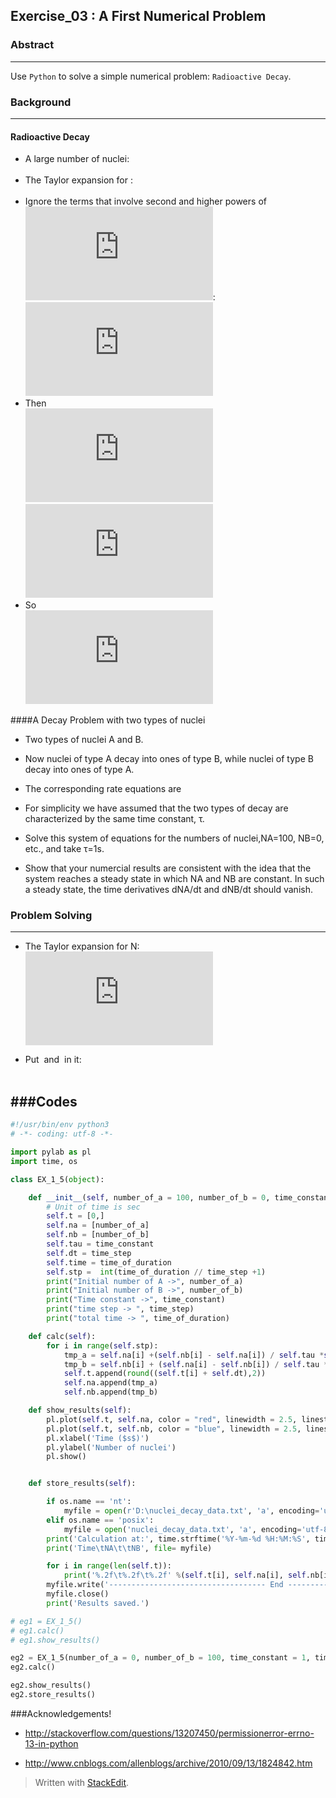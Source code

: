 Exercise_03 : A First Numerical Problem
-



### Abstract
---
Use `Python` to solve a simple numerical problem: `Radioactive Decay`.


### Background

---
#### Radioactive Decay
 - A large number of nuclei:
 <br/><img src="http://latex.codecogs.com/gif.latex?\frac{dN}{dt}=-\frac{N}{\tau}" alt="" title="" /><br/>
 - The Taylor expansion for <img src="http://latex.codecogs.com/gif.latex?N%28t%29" title="" />:
<br/><img src="http://latex.codecogs.com/gif.latex?N%28%5CDelta%20t%29%3DN%280%29&plus;%5Cfrac%7BdN%7D%7Bdt%7D%5Ccdot%5CDelta%20t&plus;%5Cfrac%7B1%7D%7B2%7D%5Ccdot%5Cfrac%7Bd%5E2N%7D%7Bdt%5E2%7D&plus;..." alt="" title="" /> <br/>
 - Ignore the terms that involve second and higher powers of ![](http://latex.codecogs.com/gif.latex?%5CDelta%20t):
  <br/> ![](http://latex.codecogs.com/gif.latex?N%28%5CDelta%20t%29%5Capprox%20N%280%29&plus;%5Cfrac%7BdN%7D%7Bdt%7D%5Ccdot%5CDelta%20t) <br/>
 - Then
 <br/> ![](http://latex.codecogs.com/gif.latex?%5Cfrac%7BdN%7D%7Bdt%7D%3D%5Clim_%7B%5CDelta%20t%5Crightarrow%200%7D%5Cfrac%7BN%28t&plus;%5CDelta%20t%29-N%28t%29%7D%7B%5CDelta%20t%7D%5Capprox%20%5Cfrac%7BN%28t&plus;%5CDelta%20t%29-N%28t%29%7D%7B%5CDelta%20t%7D) <br/>
 ![](http://latex.codecogs.com/gif.latex?N%28t&plus;%5CDelta%20t%29%5Capprox%20N%28t%29&plus;%5Cfrac%7BdN%7D%7Bdt%7D%5Ccdot%5CDelta%20t) <br/>
 - So
 <br/>![](http://latex.codecogs.com/gif.latex?N%28t&plus;%5CDelta%20t%29%5Capprox%20N%28t%29-%5Cfrac%7BN%28t%29%7D%7B%5Ctau%7D%5Ccdot%5CDelta%20t) 
 
####A Decay Problem with two types of nuclei
 - Two types of nuclei A and B. 
 - Now nuclei of type A decay into ones of type B, while nuclei of type B decay into ones of type A.
 - The corresponding rate equations are <br/>
<img src="http://latex.codecogs.com/gif.latex?\frac{dN_A}{dt}=\frac{N_B}{\tau}-\frac{N_A}{\tau}" alt="" title="" /> <br/>
<img src="http://latex.codecogs.com/gif.latex?\frac{dN_B}{dt}=\frac{N_A}{\tau}-\frac{N_B}{\tau}" alt="" title="" />  <br/>

 - For simplicity we have assumed that the two types of decay are characterized by the same time constant, τ.
 - Solve this system of equations for the numbers of nuclei,NA=100, NB=0, etc., and take τ=1s. 
 - Show that your numercial results are consistent with the idea that the system reaches a steady state in which NA and NB are constant. In such a steady state, the time derivatives dNA/dt and dNB/dt should vanish.
 
### Problem Solving
--- 
 - The Taylor expansion for N:
 <br/>![](http://latex.codecogs.com/gif.latex?N%28%5CDelta%20t%29%5Capprox%20N%280%29&plus;%5Cfrac%7BdN%7D%7Bdt%7D%5Ccdot%5CDelta%20t) <br/>
 
 - Put <img src="http://latex.codecogs.com/gif.latex?\frac{dN_A}{dt}" alt="" title="" /> and <img src="http://latex.codecogs.com/gif.latex?\frac{dN_B}{dt}" alt="" title="" /> in it:
<br/> <img src="http://latex.codecogs.com/gif.latex?N_A%28%5CDelta%20t%29%5Capprox%20N%280%29&plus;%28\frac{N_B}{\tau}-\frac{N_A}{\tau}%29%5CDelta%20t" alt="" title="" /> <br/>
<br/> <img src="http://latex.codecogs.com/gif.latex?N_B%28%5CDelta%20t%29%5Capprox%20N%280%29&plus;%28\frac{N_A}{\tau}-\frac{N_B}{\tau}%29%5CDelta%20t" alt="" title="" /> <br/>


###Codes
---
```Python
#!/usr/bin/env python3
# -*- coding: utf-8 -*-

import pylab as pl
import time, os

class EX_1_5(object):

    def __init__(self, number_of_a = 100, number_of_b = 0, time_constant = 1, time_of_duration = 5, time_step = 0.05):
        # Unit of time is sec
        self.t = [0,]
        self.na = [number_of_a]
        self.nb = [number_of_b]
        self.tau = time_constant
        self.dt = time_step
        self.time = time_of_duration
        self.stp =  int(time_of_duration // time_step +1)
        print("Initial number of A ->", number_of_a)
        print("Initial number of B ->", number_of_b)
        print("Time constant ->", time_constant)
        print("time step -> ", time_step)
        print("total time -> ", time_of_duration)

    def calc(self):
        for i in range(self.stp):
            tmp_a = self.na[i] +(self.nb[i] - self.na[i]) / self.tau *self.dt
            tmp_b = self.nb[i] + (self.na[i] - self.nb[i]) / self.tau * self.dt
            self.t.append(round((self.t[i] + self.dt),2))
            self.na.append(tmp_a)
            self.nb.append(tmp_b)

    def show_results(self):
        pl.plot(self.t, self.na, color = "red", linewidth = 2.5, linestyle = "-", label = "Number of A")
        pl.plot(self.t, self.nb, color = "blue", linewidth = 2.5, linestyle = "-", label = "Number of B")
        pl.xlabel('Time ($s$)')
        pl.ylabel('Number of nuclei')
        pl.show()


    def store_results(self):

        if os.name == 'nt':
            myfile = open(r'D:\nuclei_decay_data.txt', 'a', encoding='utf - 8')
        elif os.name == 'posix':
            myfile = open('nuclei_decay_data.txt', 'a', encoding='utf-8')
        print('Calculation at:', time.strftime('%Y-%m-%d %H:%M:%S', time.localtime(time.time())), file = myfile)
        print('Time\tNA\t\tNB', file= myfile)

        for i in range(len(self.t)):
            print('%.2f\t%.2f\t%.2f' %(self.t[i], self.na[i], self.nb[i]), file = myfile)
        myfile.write('----------------------------------- End ---------------------------------------\n')
        myfile.close()
        print('Results saved.')

# eg1 = EX_1_5()
# eg1.calc()
# eg1.show_results()

eg2 = EX_1_5(number_of_a = 0, number_of_b = 100, time_constant = 1, time_of_duration = 5, time_step = 0.05)
eg2.calc()

eg2.show_results()
eg2.store_results()

```
</details>

###Acknowledgements!

- http://stackoverflow.com/questions/13207450/permissionerror-errno-13-in-python

- http://www.cnblogs.com/allenblogs/archive/2010/09/13/1824842.htm

> Written with [StackEdit](https://stackedit.io/).
